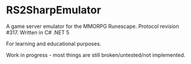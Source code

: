 # RS2SharpEmulator

A game server emulator for the MMORPG Runescape. Protocol revision #317. Written in C# .NET 5

For learning and educational purposes.

Work in progress - most things are still broken/untested/not implemented.